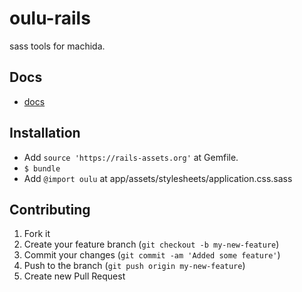 oulu-rails
==========

sass tools for machida.

Docs
----

-	[docs](http://oulu.github.io/)

Installation
------------

-	Add `source 'https://rails-assets.org'` at Gemfile.
-	`$ bundle`
-	Add `@import oulu` at app/assets/stylesheets/application.css.sass

Contributing
------------

1.	Fork it
2.	Create your feature branch (`git checkout -b my-new-feature`\)
3.	Commit your changes (`git commit -am 'Added some feature'`\)
4.	Push to the branch (`git push origin my-new-feature`\)
5.	Create new Pull Request
